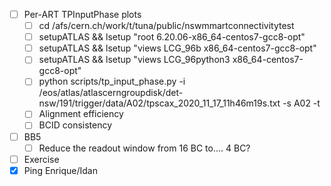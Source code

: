 - [ ] Per-ART TPInputPhase plots
  - [ ] cd /afs/cern.ch/work/t/tuna/public/nswmmartconnectivitytest
  - [ ] setupATLAS && lsetup "root 6.20.06-x86_64-centos7-gcc8-opt"
  - [ ] setupATLAS && lsetup "views LCG_96b x86_64-centos7-gcc8-opt"
  - [ ] setupATLAS && lsetup "views LCG_96python3 x86_64-centos7-gcc8-opt"
  - [ ] python scripts/tp_input_phase.py -i /eos/atlas/atlascerngroupdisk/det-nsw/191/trigger/data/A02/tpscax_2020_11_17_11h46m19s.txt -s A02 -t
  - [ ] Alignment efficiency
  - [ ] BCID consistency
- [ ] BB5
  - [ ] Reduce the readout window from 16 BC to.... 4 BC?
- [ ] Exercise
- [x] Ping Enrique/Idan
